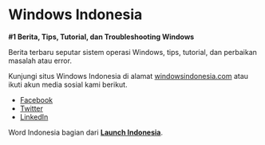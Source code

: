 # Windows Indonesia

**#1 Berita, Tips, Tutorial, dan Troubleshooting Windows**

Berita terbaru seputar sistem operasi Windows, tips, tutorial, dan perbaikan masalah atau error.

Kunjungi situs Windows Indonesia di alamat [windowsindonesia.com](https://windowsindonesia.com) atau ikuti akun media sosial kami berikut.

- [Facebook](https://www.facebook.com/windowsidn)
- [Twitter](https://twitter.com/windowsidn)
- [LinkedIn](https://www.linkedin.com/company/windowsidn)

Word Indonesia bagian dari [**Launch Indonesia**](https://launchindonesia.com).
